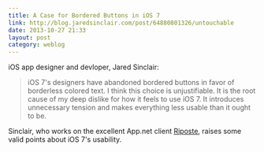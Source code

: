 ```yaml
---
title: A Case for Bordered Buttons in iOS 7
link: http://blog.jaredsinclair.com/post/64880801326/untouchable
date: 2013-10-27 21:33
layout: post
category: weblog
---
```

iOS app designer and devloper, Jared Sinclair:

> iOS 7's designers have abandoned bordered buttons in favor of borderless colored text. I think this choice is unjustifiable. It is the root cause of my deep dislike for how it feels to use iOS 7. It introduces unnecessary tension and makes everything less usable than it ought to be.

Sinclair, who works on the excellent App.net client [Riposte](http://riposteapp.net), raises some valid points about iOS 7's usability.

